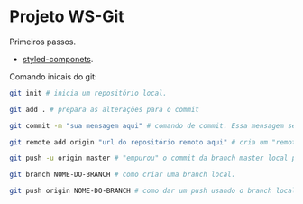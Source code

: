 # Projeto WS-Git

Primeiros passos.

- [styled-componets](https://styled-components.com/).

Comando inicais do git:

```bash
git init # inicia um repositório local.

git add . # prepara as alterações para o commit

git commit -m "sua mensagem aqui" # comando de commit. Essa mensagem serve para dar uma pequena explicação do que foi o commit

git remote add origin "url do repositório remoto aqui" # cria um "remote" do seu repositório remoto. "origin" é o nome desse remote (esse nome vc escolhe).

git push -u origin master # "empurou" o commit da branch master local para a branch master remota (lembre-se do remote que criamos).

git branch NOME-DO-BRANCH # como criar uma branch local.

git push origin NOME-DO-BRANCH # como dar um push usando o branch local recém criado para o remoto.
```
